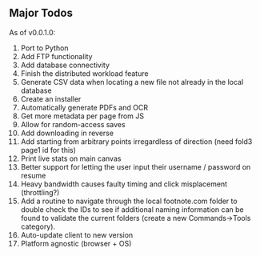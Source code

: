 ## Major Todos ##
As of v0.0.1.0:
  1. Port to Python
  1. Add FTP functionality
  1. Add database connectivity
  1. Finish the distributed workload feature
  1. Generate CSV data when locating a new file not already in the local database
  1. Create an installer
  1. Automatically generate PDFs and OCR
  1. Get more metadata per page from JS
  1. Allow for random-access saves
  1. Add downloading in reverse
  1. Add starting from arbitrary points irregardless of direction (need fold3 page1 id for this)
  1. Print live stats on main canvas
  1. Better support for letting the user input their username / password on resume
  1. Heavy bandwidth causes faulty timing and click misplacement (throttling?)
  1. Add a routine to navigate through the local footnote.com folder to double check the IDs to see if additional naming information can be found to validate the current folders (create a new Commands→Tools category).
  1. Auto-update client to new version
  1. Platform agnostic (browser + OS)